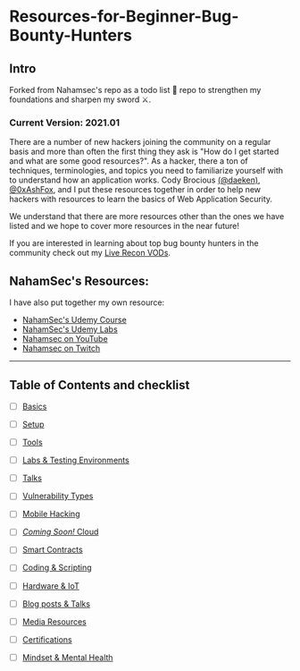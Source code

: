 # Resources-for-Beginner-Bug-Bounty-Hunters

## Intro
Forked from Nahamsec's repo as a todo list 📝 repo to strengthen my foundations and sharpen my sword ⚔️.

### Current Version: 2021.01
There are a number of new hackers joining the community on a regular basis and more than often the first thing they ask is "How do I get started and what are some good resources?". As a hacker, there a ton of techniques, terminologies, and topics you need to familiarize yourself with to understand how an application works. Cody Brocious [(@daeken)](http://twitter.com/daeken), [@0xAshFox](https://twitter.com/0xAshFox), and I put these resources together in order to help new hackers with resources to learn the basics of Web Application Security.

We understand that there are more resources other than the ones we have listed and we hope to cover more resources in the near future!<br>

If you are interested in learning about top bug bounty hunters in the community check out my [Live Recon VODs](https://www.youtube.com/playlist?list=PLKAaMVNxvLmAkqBkzFaOxqs3L66z2n8LA).


## NahamSec's Resources:
I have also put together my own resource:

- [NahamSec's Udemy Course](https://www.udemy.com/course/intro-to-bug-bounty-by-nahamsec/?couponCode=NAHOMIES)
- [NahamSec's Udemy Labs](https://github.com/nahamsec/nahamsec.training)
- [Nahamsec on YouTube](https://www.youtube.com/NahamSec) 
- [Nahamsec on Twitch](https://www.twitch.tv/nahamsec)

---
## Table of Contents and checklist

- [ ] [Basics](/assets/basics.md)
- [ ] [Setup](/assets/setup.md)
- [ ] [Tools](/assets/tools.md)
- [ ] [Labs & Testing Environments](/assets/labs.md)
- [ ] [Talks](/assets/talks.md)
- [ ] [Vulnerability Types](/assets/vulns.md)
- [ ] [Mobile Hacking](/assets/mobile.md)
- [ ] [_Coming Soon!_ Cloud](/assets/cloud.md)
- [ ] [Smart Contracts](/assets/smartcon.md)
- [ ] [Coding & Scripting](/assets/coding.md)
- [ ] [Hardware & IoT](/assets/hardware.md)
- [ ] [Blog posts & Talks](/assets/blogposts.md)
- [ ] [Media Resources](/assets/media.md)
- [ ] [Certifications](/assets/certs.md)
- [ ] [Mindset & Mental Health](/assets/health.md)




